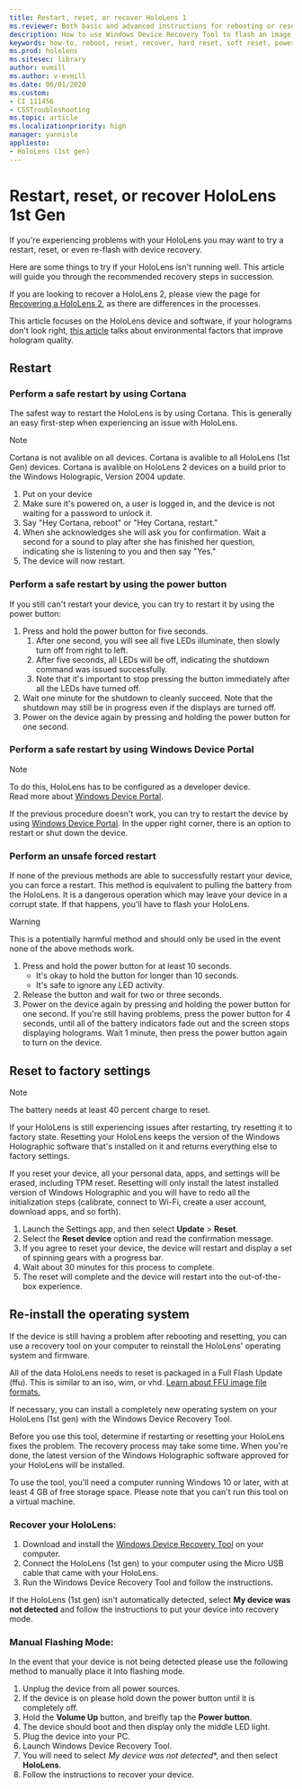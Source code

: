 ```yaml
---
title: Restart, reset, or recover HoloLens 1
ms.reviewer: Both basic and advanced instructions for rebooting or resetting your HoloLens.
description: How to use Windows Device Recovery Tool to flash an image to HoloLens 1st Gen.
keywords: how-to, reboot, reset, recover, hard reset, soft reset, power cycle, HoloLens, shut down, wdrt, windows device recovery tool
ms.prod: hololens
ms.sitesec: library
author: evmill
ms.author: v-evmill
ms.date: 06/01/2020
ms.custom: 
- CI 111456
- CSSTroubleshooting
ms.topic: article
ms.localizationpriority: high
manager: yannisle
appliesto:
- HoloLens (1st gen)
---
```


# Restart, reset, or recover HoloLens 1st Gen

If you're experiencing problems with your HoloLens you may want to try a restart, reset, or even re-flash with device recovery.

Here are some things to try if your HoloLens isn't running well.  This article will guide you through the recommended recovery steps in succession.

If you are looking to recover a HoloLens 2, please view the page for [Recovering a HoloLens 2](https://docs.microsoft.com/hololens/hololens-recovery), as there are differences in the processes.

This article focuses on the HoloLens device and software, if your holograms don't look right, [this article](hololens-environment-considerations.md) talks about environmental factors that improve hologram quality.

## Restart

### Perform a safe restart by using Cortana

The safest way to restart the HoloLens is by using Cortana. This is generally an easy first-step when experiencing an issue with HoloLens. 

> [!NOTE]
> Cortana is not avalible on all devices. 
> Cortana is avalible to all HoloLens (1st Gen) devices.
> Cortana is avalible on HoloLens 2 devices on a build prior to the Windows Holograpic, Version 2004 update.

1. Put on your device
1. Make sure it's powered on, a user is logged in, and the device is not waiting for a password to unlock it.
1. Say "Hey Cortana, reboot" or "Hey Cortana, restart."
1. When she acknowledges she will ask you for confirmation. Wait a second for a sound to play after she has finished her question, indicating she is listening to you and then say "Yes."
1. The device will now restart.

### Perform a safe restart by using the power button

If you still can't restart your device, you can try to restart it by using the power button:

1. Press and hold the power button for five seconds.
   1. After one second, you will see all five LEDs illuminate, then slowly turn off from right to left.
   1. After five seconds, all LEDs will be off, indicating the shutdown command was issued successfully.
   1. Note that it's important to stop pressing the button immediately after all the LEDs have turned off.
1. Wait one minute for the shutdown to cleanly succeed. Note that the shutdown may still be in progress even if the displays are turned off.
1. Power on the device again by pressing and holding the power button for one second.

### Perform a safe restart by using Windows Device Portal

> [!NOTE]
> To do this, HoloLens has to be configured as a developer device.  
> Read more about [Windows Device Portal](https://docs.microsoft.com/windows/mixed-reality/using-the-windows-device-portal).

If the previous procedure doesn't work, you can try to restart the device by using [Windows Device Portal](https://docs.microsoft.com/windows/mixed-reality/using-the-windows-device-portal). In the upper right corner, there is an option to restart or shut down the device.

### Perform an unsafe forced restart

If none of the previous methods are able to successfully restart your device, you can force a restart. This method is equivalent to pulling the battery from the HoloLens.  It is a dangerous operation which may leave your device in a corrupt state.  If that happens, you'll have to flash your HoloLens.  

> [!WARNING]
> This is a potentially harmful method and should only be used in the event none of the above methods work.

1. Press and hold the power button for at least 10 seconds.
   - It's okay to hold the button for longer than 10 seconds.
   - It's safe to ignore any LED activity.
1. Release the button and wait for two or three seconds.
1. Power on the device again by pressing and holding the power button for one second.
If you're still having problems, press the power button for 4 seconds, until all of the battery indicators fade out and the screen stops displaying holograms. Wait 1 minute, then press the power button again to turn on the device.

## Reset to factory settings

> [!NOTE]
> The battery needs at least 40 percent charge to reset.

If your HoloLens is still experiencing issues after restarting, try resetting it to factory state.  Resetting your HoloLens keeps the version of the Windows Holographic software that's installed on it and returns everything else to factory settings.

If you reset your device, all your personal data, apps, and settings will be erased, including TPM reset. Resetting will only install the latest installed version of Windows Holographic and you will have to redo all the initialization steps (calibrate, connect to Wi-Fi, create a user account, download apps, and so forth).

1. Launch the Settings app, and then select **Update** > **Reset**.
1. Select the **Reset device** option and read the confirmation message.
1. If you agree to reset your device, the device will restart and display a set of spinning gears with a progress bar.
1. Wait about 30 minutes for this process to complete.
1. The reset will complete and the device will restart into the out-of-the-box experience.

## Re-install the operating system

If the device is still having a problem after rebooting and resetting, you can use a recovery tool on your computer to reinstall the HoloLens' operating system and firmware.  

All of the data HoloLens needs to reset is packaged in a Full Flash Update (ffu).  This is similar to an iso, wim, or vhd.  [Learn about FFU image file formats.](https://docs.microsoft.com/windows-hardware/manufacture/desktop/wim-vs-ffu-image-file-formats)

If necessary, you can install a completely new operating system on your HoloLens (1st gen) with the Windows Device Recovery Tool.

Before you use this tool, determine if restarting or resetting your HoloLens fixes the problem. The recovery process may take some time.  When you're done, the latest version of the Windows Holographic software approved for your HoloLens will be installed.

To use the tool, you'll need a computer running Windows 10 or later, with at least 4 GB of free storage space.  Please note that you can't run this tool on a virtual machine.

### Recover your HoloLens:

1. Download and install the [Windows Device Recovery Tool](https://support.microsoft.com/help/12379/windows-10-mobile-device-recovery-tool-faq) on your computer.
1. Connect the HoloLens (1st gen) to your computer using the Micro USB cable that came with your HoloLens.
1. Run the Windows Device Recovery Tool and follow the instructions.

If the HoloLens (1st gen) isn't automatically detected, select **My device was not detected** and follow the instructions to put your device into recovery mode.

### Manual Flashing Mode:

In the event that your device is not being detected please use the following method to manually place it into flashing mode.

1. Unplug the device from all power sources.
1. If the device is on please hold down the power button until it is completely off.
1. Hold the **Volume Up** button, and breifly tap the **Power button**. 
1. The device should boot and then display only the middle LED light.
1. Plug the device into your PC.
1. Launch Windows Device Recovery Tool.
1. You will need to select *My device was not detected**, and then select **HoloLens**. 
1. Follow the instructions to recover your device.
